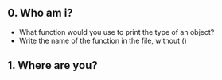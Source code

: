 ## 0. Who am i?
* What function would you use to print the type of an object?
* Write the name of the function in the file, without ()

## 1. Where are you?
